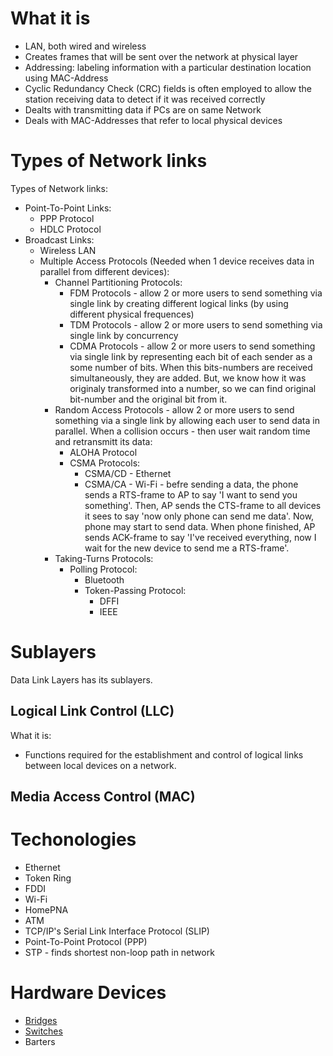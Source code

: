 #                  What it is

- LAN, both wired and wireless
- Creates frames that will be sent over the network at physical layer
- Addressing: labeling information with a particular destination location using MAC-Address
- Cyclic Redundancy Check (CRC) fields is often employed to allow the station receiving data to detect if it was received correctly
- Dealts with transmitting data if PCs are on same Network
- Deals with MAC-Addresses that refer to local physical devices









#                  Types of Network links

Types of Network links:
- Point-To-Point Links:
    - PPP  Protocol
    - HDLC Protocol
- Broadcast Links:
    - Wireless LAN
    - Multiple Access Protocols (Needed when 1 device receives data in parallel from different devices):
        - Channel Partitioning Protocols:
           - FDM Protocols - allow 2 or more users to send something via single link by creating different logical links (by using different physical frequences)
           - TDM Protocols - allow 2 or more users to send something via single link by concurrency
           - CDMA Protocols - allow 2 or more users to send something via single link by representing each bit of each sender as a some number of bits. When this bits-numbers are received simultaneously, they are added. But, we know how it was originaly transformed into a number, so we can find original bit-number and the original bit from it.
        - Random Access Protocols - allow 2 or more users to send something via a single link by allowing each user to send data in parallel. When a collision occurs - then user wait random time and retransmitt its data:
            - ALOHA Protocol
            - CSMA Protocols:
               - CSMA/CD - Ethernet
               - CSMA/CA - Wi-Fi - befre sending a data, the phone sends a RTS-frame to AP to say 'I want to send you something'. Then, AP sends the CTS-frame to all devices it sees to say 'now only phone can send me data'. Now, phone may start to send data. When phone finished, AP sends ACK-frame to say 'I've received everything, now I wait for the new device to send me a RTS-frame'.
        - Taking-Turns Protocols:
           - Polling Protocol:
               - Bluetooth
               - Token-Passing Protocol:
                   - DFFI
                   - IEEE






#                  Sublayers

Data Link Layers has its sublayers.

##                 Logical Link Control (LLC)

What it is:
- Functions required for the establishment and control of logical links between local devices on a network.

##                 Media Access Control (MAC)









#                  Techonologies

- Ethernet
- Token Ring
- FDDI
- Wi-Fi
- HomePNA
- ATM
- TCP/IP's Serial Link Interface Protocol (SLIP)
- Point-To-Point Protocol (PPP)
- STP - finds shortest non-loop path in network









#                  Hardware Devices

- [Bridges](/💻%20IT/Theory/Networking/Hardware/Bridges.md)
- [Switches]()
- Barters